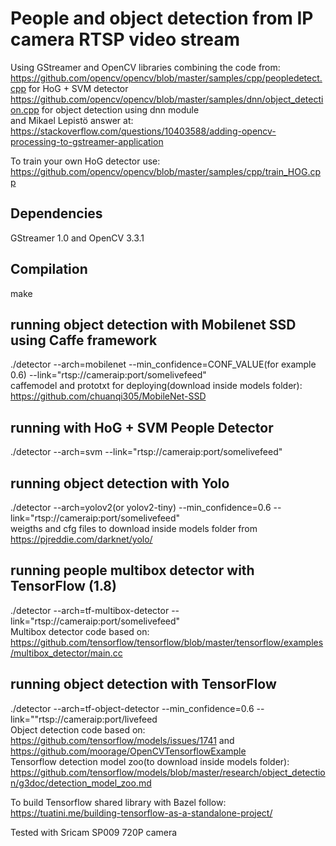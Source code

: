 # People and object detection from IP camera RTSP video stream 



Using GStreamer and OpenCV libraries combining the code from:   
https://github.com/opencv/opencv/blob/master/samples/cpp/peopledetect.cpp for HoG + SVM detector  
https://github.com/opencv/opencv/blob/master/samples/dnn/object_detection.cpp for object detection using dnn module    
and Mikael Lepistö answer at:  
https://stackoverflow.com/questions/10403588/adding-opencv-processing-to-gstreamer-application  


To train your own HoG detector use:  
https://github.com/opencv/opencv/blob/master/samples/cpp/train_HOG.cpp

##  Dependencies
GStreamer 1.0 and OpenCV 3.3.1

## Compilation  
make  
## running object detection with Mobilenet SSD using Caffe framework
./detector --arch=mobilenet --min_confidence=CONF_VALUE(for example 0.6) --link="rtsp://cameraip:port/somelivefeed"    
caffemodel and prototxt for deploying(download inside models folder): https://github.com/chuanqi305/MobileNet-SSD

## running with HoG + SVM People Detector 
./detector --arch=svm --link="rtsp://cameraip:port/somelivefeed"

## running object detection with Yolo
./detector --arch=yolov2(or yolov2-tiny) --min_confidence=0.6 --link="rtsp://cameraip:port/somelivefeed"  
weigths and cfg files to download inside models folder from https://pjreddie.com/darknet/yolo/  

## running people multibox detector with TensorFlow (1.8)
./detector --arch=tf-multibox-detector --link="rtsp://cameraip:port/somelivefeed"  
Multibox detector code based on:  
https://github.com/tensorflow/tensorflow/blob/master/tensorflow/examples/multibox_detector/main.cc  

## running object detection with TensorFlow
./detector --arch=tf-object-detector --min_confidence=0.6 --link=""rtsp://cameraip:port/livefeed  
Object detection code based on:
https://github.com/tensorflow/models/issues/1741  and https://github.com/moorage/OpenCVTensorflowExample  
Tensorflow detection model zoo(to download inside models folder):  
https://github.com/tensorflow/models/blob/master/research/object_detection/g3doc/detection_model_zoo.md


To build Tensorflow shared library with Bazel follow:  
https://tuatini.me/building-tensorflow-as-a-standalone-project/




Tested with Sricam SP009 720P camera   
